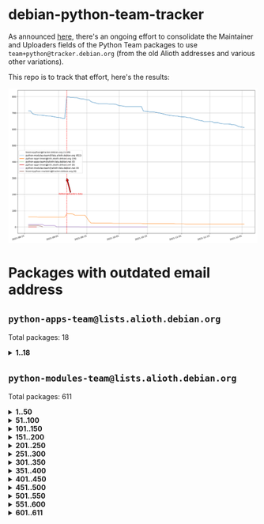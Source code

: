 # debian-python-team-tracker



As announced [here](https://lists.debian.org/debian-python/2021/08/msg00006.html), there's an ongoing effort to consolidate the Maintainer and Uploaders fields of the Python Team packages to use `team+python@tracker.debian.org` (from the old Alioth addresses and various other variations).



This repo is to track that effort, here's the results:



![Python team emails](images/python_team_emails.svg)


# Packages with outdated email address

## `python-apps-team@lists.alioth.debian.org`
Total packages: 18
<details>
<summary><b>1..18</b></summary>


| # | Package | Version |
| --- | --- | --- |
| 1 | [ctop](https://tracker.debian.org/ctop) | 1.0.0-2.1 |
| 2 | [cython](https://tracker.debian.org/cython) | 0.29.14-1 |
| 3 | [db2twitter](https://tracker.debian.org/db2twitter) | 0.6-1.1 |
| 4 | [dodgy](https://tracker.debian.org/dodgy) | 0.1.9-3 |
| 5 | [etm](https://tracker.debian.org/etm) | 3.2.30-1.1 |
| 6 | [firmware-microbit-micropython](https://tracker.debian.org/firmware-microbit-micropython) | 1.0.1-2 |
| 7 | [freealchemist](https://tracker.debian.org/freealchemist) | 0.5-1.1 |
| 8 | [kanboard-cli](https://tracker.debian.org/kanboard-cli) | 0.0.2-1.1 |
| 9 | [lightyears](https://tracker.debian.org/lightyears) | 1.4-2 |
| 10 | [muttdown](https://tracker.debian.org/muttdown) | 0.3.4-1 |
| 11 | [pelican](https://tracker.debian.org/pelican) | 4.0.1+dfsg-1.1 |
| 12 | [pipenv](https://tracker.debian.org/pipenv) | 11.9.0-1.1 |
| 13 | [prospector](https://tracker.debian.org/prospector) | 1.1.7-2 |
| 14 | [pybik](https://tracker.debian.org/pybik) | 3.0-3.1 |
| 15 | [retweet](https://tracker.debian.org/retweet) | 0.10-1.1 |
| 16 | [sen](https://tracker.debian.org/sen) | 0.6.1-0.1 |
| 17 | [sinntp](https://tracker.debian.org/sinntp) | 1.6-1.2 |
| 18 | [smem](https://tracker.debian.org/smem) | 1.5-1.1 |
</details>

## `python-modules-team@lists.alioth.debian.org`
Total packages: 611
<details>
<summary><b>1..50</b></summary>


| # | Package | Version |
| --- | --- | --- |
| 1 | [anorack](https://tracker.debian.org/anorack) | 0.2.7-1 |
| 2 | [anosql](https://tracker.debian.org/anosql) | 1.0.1-1 |
| 3 | [appdirs](https://tracker.debian.org/appdirs) | 1.4.4-1 |
| 4 | [asn1crypto](https://tracker.debian.org/asn1crypto) | 1.4.0-1 |
| 5 | [astral](https://tracker.debian.org/astral) | 1.6.1-2 |
| 6 | [authres](https://tracker.debian.org/authres) | 1.2.0-2 |
| 7 | [automat](https://tracker.debian.org/automat) | 20.2.0-1 |
| 8 | [azure-cosmos-table-python](https://tracker.debian.org/azure-cosmos-table-python) | 1.0.5+git20191025-5 |
| 9 | [bdist-nsi](https://tracker.debian.org/bdist-nsi) | 0.1.5-2 |
| 10 | [behave](https://tracker.debian.org/behave) | 1.2.6-3 |
| 11 | [bernhard](https://tracker.debian.org/bernhard) | 0.2.6-2 |
| 12 | [betamax](https://tracker.debian.org/betamax) | 0.8.1-2 |
| 13 | [bibtexparser](https://tracker.debian.org/bibtexparser) | 1.1.0+ds-3 |
| 14 | [binaryornot](https://tracker.debian.org/binaryornot) | 0.4.4+dfsg-4 |
| 15 | [bitstruct](https://tracker.debian.org/bitstruct) | 8.9.0-1 |
| 16 | [case](https://tracker.debian.org/case) | 1.5.3+dfsg-3 |
| 17 | [cerealizer](https://tracker.debian.org/cerealizer) | 0.8.1-3 |
| 18 | [chardet](https://tracker.debian.org/chardet) | 4.0.0-1 |
| 19 | [chargebee-python](https://tracker.debian.org/chargebee-python) | 1.6.6-1 |
| 20 | [chargebee2-python](https://tracker.debian.org/chargebee2-python) | 2.7.3-1 |
| 21 | [circuits](https://tracker.debian.org/circuits) | 3.1.0+ds1-2 |
| 22 | [codicefiscale](https://tracker.debian.org/codicefiscale) | 0.9+ds0-2 |
| 23 | [colorclass](https://tracker.debian.org/colorclass) | 2.2.0-2.1 |
| 24 | [colorspacious](https://tracker.debian.org/colorspacious) | 1.1.2-2 |
| 25 | [commonmark](https://tracker.debian.org/commonmark) | 0.9.1-3 |
| 26 | [constantly](https://tracker.debian.org/constantly) | 15.1.0-2 |
| 27 | [contextlib2](https://tracker.debian.org/contextlib2) | 0.6.0.post1-1 |
| 28 | [cookiecutter](https://tracker.debian.org/cookiecutter) | 1.7.3-1 |
| 29 | [coreapi](https://tracker.debian.org/coreapi) | 2.3.3-4 |
| 30 | [coreschema](https://tracker.debian.org/coreschema) | 0.0.4-3 |
| 31 | [cov-core](https://tracker.debian.org/cov-core) | 1.15.0-3 |
| 32 | [cppy](https://tracker.debian.org/cppy) | 1.1.0-2 |
| 33 | [cram](https://tracker.debian.org/cram) | 0.7-4 |
| 34 | [cssutils](https://tracker.debian.org/cssutils) | 1.0.2-3 |
| 35 | [d2to1](https://tracker.debian.org/d2to1) | 0.2.12-2 |
| 36 | [deap](https://tracker.debian.org/deap) | 1.3.1-2 |
| 37 | [debiancontributors](https://tracker.debian.org/debiancontributors) | 0.7.8-2 |
| 38 | [devpi-common](https://tracker.debian.org/devpi-common) | 3.2.2-1.1 |
| 39 | [django-ajax-selects](https://tracker.debian.org/django-ajax-selects) | 1.7.0-3 |
| 40 | [django-anymail](https://tracker.debian.org/django-anymail) | 7.1.0-1 |
| 41 | [django-bitfield](https://tracker.debian.org/django-bitfield) | 1.9.6-2 |
| 42 | [django-dirtyfields](https://tracker.debian.org/django-dirtyfields) | 1.3.1-2 |
| 43 | [django-downloadview](https://tracker.debian.org/django-downloadview) | 2.1.1-1 |
| 44 | [django-environ](https://tracker.debian.org/django-environ) | 0.4.4-2 |
| 45 | [django-filter](https://tracker.debian.org/django-filter) | 2.4.0-1 |
| 46 | [django-hvad](https://tracker.debian.org/django-hvad) | 1.8.0-1.1 |
| 47 | [django-impersonate](https://tracker.debian.org/django-impersonate) | 1.5-1 |
| 48 | [django-js-reverse](https://tracker.debian.org/django-js-reverse) | 0.7.3-1.1 |
| 49 | [django-macaddress](https://tracker.debian.org/django-macaddress) | 1.5.0-2 |
| 50 | [django-markupfield](https://tracker.debian.org/django-markupfield) | 2.0.0-1 |
</details>
<details>
<summary><b>51..100</b></summary>

| # | Package | Version |
| --- | --- | --- |
| 51 | [django-memoize](https://tracker.debian.org/django-memoize) | 2.2.0+dfsg-1 |
| 52 | [django-nose](https://tracker.debian.org/django-nose) | 1.4.6-2.1 |
| 53 | [django-notification](https://tracker.debian.org/django-notification) | 1.2.0-3 |
| 54 | [django-organizations](https://tracker.debian.org/django-organizations) | 1.1.2-1 |
| 55 | [django-pagination](https://tracker.debian.org/django-pagination) | 1.0.7-4 |
| 56 | [django-paintstore](https://tracker.debian.org/django-paintstore) | 0.2-4 |
| 57 | [django-picklefield](https://tracker.debian.org/django-picklefield) | 3.0.1-1 |
| 58 | [django-pipeline](https://tracker.debian.org/django-pipeline) | 1.6.14-3 |
| 59 | [django-q](https://tracker.debian.org/django-q) | 1.2.1-1 |
| 60 | [django-recurrence](https://tracker.debian.org/django-recurrence) | 1.10.3-1 |
| 61 | [django-redis-sessions](https://tracker.debian.org/django-redis-sessions) | 0.6.1-2 |
| 62 | [django-simple-redis-admin](https://tracker.debian.org/django-simple-redis-admin) | 1.4.0-2 |
| 63 | [django-stronghold](https://tracker.debian.org/django-stronghold) | 0.3.0+debian-2 |
| 64 | [django-webpack-loader](https://tracker.debian.org/django-webpack-loader) | 0.6.0-2 |
| 65 | [django-websocket-redis](https://tracker.debian.org/django-websocket-redis) | 0.4.7-2 |
| 66 | [django-wkhtmltopdf](https://tracker.debian.org/django-wkhtmltopdf) | 3.3.0-1 |
| 67 | [django-xmlrpc](https://tracker.debian.org/django-xmlrpc) | 0.1.8-2 |
| 68 | [djangorestframework-api-key](https://tracker.debian.org/djangorestframework-api-key) | 2.0.0-2 |
| 69 | [dkimpy](https://tracker.debian.org/dkimpy) | 1.0.5-1 |
| 70 | [dnsdiag](https://tracker.debian.org/dnsdiag) | 1.7.0-1.1 |
| 71 | [dockerpty](https://tracker.debian.org/dockerpty) | 0.4.1-2 |
| 72 | [dominate](https://tracker.debian.org/dominate) | 2.3.1-2 |
| 73 | [drf-generators](https://tracker.debian.org/drf-generators) | 0.5.0-1 |
| 74 | [elasticsearch-curator](https://tracker.debian.org/elasticsearch-curator) | 5.8.1-1 |
| 75 | [entrypoints](https://tracker.debian.org/entrypoints) | 0.3-3 |
| 76 | [enum34](https://tracker.debian.org/enum34) | 1.1.6-4 |
| 77 | [enzyme](https://tracker.debian.org/enzyme) | 0.4.1-2 |
| 78 | [exam](https://tracker.debian.org/exam) | 0.10.5-3 |
| 79 | [factory-boy](https://tracker.debian.org/factory-boy) | 2.11.1-3 |
| 80 | [faker](https://tracker.debian.org/faker) | 0.9.3-0.1 |
| 81 | [fakesleep](https://tracker.debian.org/fakesleep) | 0.1-2 |
| 82 | [fastchunking](https://tracker.debian.org/fastchunking) | 0.0.3-2 |
| 83 | [feedgenerator](https://tracker.debian.org/feedgenerator) | 1.9-2 |
| 84 | [flake8-polyfill](https://tracker.debian.org/flake8-polyfill) | 1.0.2-2 |
| 85 | [flask-api](https://tracker.debian.org/flask-api) | 1.1+dfsg-1.1 |
| 86 | [flask-babelex](https://tracker.debian.org/flask-babelex) | 0.9.4-1 |
| 87 | [flask-bcrypt](https://tracker.debian.org/flask-bcrypt) | 0.7.1-2 |
| 88 | [flask-compress](https://tracker.debian.org/flask-compress) | 1.4.0-3 |
| 89 | [flask-gravatar](https://tracker.debian.org/flask-gravatar) | 0.4.2-2 |
| 90 | [flask-htmlmin](https://tracker.debian.org/flask-htmlmin) | 1.3.2-2 |
| 91 | [flask-ldapconn](https://tracker.debian.org/flask-ldapconn) | 0.7.2-1.1 |
| 92 | [flask-limiter](https://tracker.debian.org/flask-limiter) | 1.0.1-2 |
| 93 | [flask-login](https://tracker.debian.org/flask-login) | 0.5.0-1 |
| 94 | [flask-mail](https://tracker.debian.org/flask-mail) | 0.9.1+dfsg1-1.1 |
| 95 | [flask-mongoengine](https://tracker.debian.org/flask-mongoengine) | 0.9.3-4 |
| 96 | [flask-multistatic](https://tracker.debian.org/flask-multistatic) | 1.0-2 |
| 97 | [flask-paranoid](https://tracker.debian.org/flask-paranoid) | 0.2.0-3.1 |
| 98 | [flask-script](https://tracker.debian.org/flask-script) | 2.0.6-2 |
| 99 | [flask-silk](https://tracker.debian.org/flask-silk) | 0.2-18 |
| 100 | [flask-wtf](https://tracker.debian.org/flask-wtf) | 0.14.3-1 |
</details>
<details>
<summary><b>101..150</b></summary>

| # | Package | Version |
| --- | --- | --- |
| 101 | [flufl.bounce](https://tracker.debian.org/flufl.bounce) | 3.0.1-1 |
| 102 | [flufl.enum](https://tracker.debian.org/flufl.enum) | 4.1.1-3 |
| 103 | [flufl.i18n](https://tracker.debian.org/flufl.i18n) | 3.0.1-1 |
| 104 | [flufl.lock](https://tracker.debian.org/flufl.lock) | 5.0.1-1 |
| 105 | [flufl.password](https://tracker.debian.org/flufl.password) | 1.3-3 |
| 106 | [flufl.testing](https://tracker.debian.org/flufl.testing) | 0.7-2 |
| 107 | [gerritlib](https://tracker.debian.org/gerritlib) | 0.8.0-2 |
| 108 | [gmplot](https://tracker.debian.org/gmplot) | 1.2.0-2 |
| 109 | [gtextfsm](https://tracker.debian.org/gtextfsm) | 1.1.0-2 |
| 110 | [gtts](https://tracker.debian.org/gtts) | 2.0.3-1 |
| 111 | [gtts-token](https://tracker.debian.org/gtts-token) | 1.1.3-1 |
| 112 | [guzzle-sphinx-theme](https://tracker.debian.org/guzzle-sphinx-theme) | 0.7.11-5 |
| 113 | [hachoir](https://tracker.debian.org/hachoir) | 3.1.0+dfsg-3 |
| 114 | [haproxy-log-analysis](https://tracker.debian.org/haproxy-log-analysis) | 2.0~b0-2 |
| 115 | [heapdict](https://tracker.debian.org/heapdict) | 1.0.1-1 |
| 116 | [hiro](https://tracker.debian.org/hiro) | 0.5-2 |
| 117 | [hypothesis-auto](https://tracker.debian.org/hypothesis-auto) | 1.1.4-2 |
| 118 | [importmagic](https://tracker.debian.org/importmagic) | 0.1.7-2 |
| 119 | [inflection](https://tracker.debian.org/inflection) | 0.3.1-2 |
| 120 | [isodate](https://tracker.debian.org/isodate) | 0.6.0-2 |
| 121 | [jaraco.itertools](https://tracker.debian.org/jaraco.itertools) | 2.0.1-4 |
| 122 | [javaproperties](https://tracker.debian.org/javaproperties) | 0.7.0-1 |
| 123 | [jpylyzer](https://tracker.debian.org/jpylyzer) | 2.0.0-3 |
| 124 | [json-tricks](https://tracker.debian.org/json-tricks) | 3.11.0-2 |
| 125 | [jsonhyperschema-codec](https://tracker.debian.org/jsonhyperschema-codec) | 1.0.3-2 |
| 126 | [junos-eznc](https://tracker.debian.org/junos-eznc) | 2.1.7-3 |
| 127 | [jupyter-sphinx-theme](https://tracker.debian.org/jupyter-sphinx-theme) | 0.0.6+ds1-10 |
| 128 | [kitchen](https://tracker.debian.org/kitchen) | 1.2.6-2 |
| 129 | [kivy](https://tracker.debian.org/kivy) | 1.11.0-2 |
| 130 | [lazr.delegates](https://tracker.debian.org/lazr.delegates) | 2.0.3-2 |
| 131 | [lazr.smtptest](https://tracker.debian.org/lazr.smtptest) | 2.0.3-2 |
| 132 | [lexicon](https://tracker.debian.org/lexicon) | 3.3.17-1 |
| 133 | [libthumbor](https://tracker.debian.org/libthumbor) | 1.3.3-2 |
| 134 | [logilab-constraint](https://tracker.debian.org/logilab-constraint) | 0.6.0-2 |
| 135 | [mako](https://tracker.debian.org/mako) | 1.1.3+ds1-2 |
| 136 | [manuel](https://tracker.debian.org/manuel) | 1.10.1-2 |
| 137 | [markupsafe](https://tracker.debian.org/markupsafe) | 1.1.1-1 |
| 138 | [mercurial-extension-utils](https://tracker.debian.org/mercurial-extension-utils) | 1.5.1-1 |
| 139 | [mercurial-extension-utils](https://tracker.debian.org/mercurial-extension-utils) | 1.5.1-3 |
| 140 | [mercurial-keyring](https://tracker.debian.org/mercurial-keyring) | 1.3.1-3 |
| 141 | [microsoft-authentication-extensions-for-python](https://tracker.debian.org/microsoft-authentication-extensions-for-python) | 0.3.0-1 |
| 142 | [milksnake](https://tracker.debian.org/milksnake) | 0.1.5-1 |
| 143 | [mimerender](https://tracker.debian.org/mimerender) | 0.6.0-2 |
| 144 | [mmllib](https://tracker.debian.org/mmllib) | 0.3.0.post1-2 |
| 145 | [mockldap](https://tracker.debian.org/mockldap) | 0.3.0-4 |
| 146 | [modernize](https://tracker.debian.org/modernize) | 0.7-2 |
| 147 | [moksha.common](https://tracker.debian.org/moksha.common) | 1.2.5-4 |
| 148 | [mrtparse](https://tracker.debian.org/mrtparse) | 1.6-2 |
| 149 | [musicbrainzngs](https://tracker.debian.org/musicbrainzngs) | 0.7.1-2 |
| 150 | [mutagen](https://tracker.debian.org/mutagen) | 1.45.1-2 |
</details>
<details>
<summary><b>151..200</b></summary>

| # | Package | Version |
| --- | --- | --- |
| 151 | [mwic](https://tracker.debian.org/mwic) | 0.7.8-1 |
| 152 | [mysql-connector-python](https://tracker.debian.org/mysql-connector-python) | 8.0.15-2 |
| 153 | [nb2plots](https://tracker.debian.org/nb2plots) | 0.6-2 |
| 154 | [netmiko](https://tracker.debian.org/netmiko) | 2.4.2-1 |
| 155 | [networkx](https://tracker.debian.org/networkx) | 2.5+ds-2 |
| 156 | [nose](https://tracker.debian.org/nose) | 1.3.7-6 |
| 157 | [nose2](https://tracker.debian.org/nose2) | 0.9.2-1 |
| 158 | [nose2-cov](https://tracker.debian.org/nose2-cov) | 1.0a4-3 |
| 159 | [ntplib](https://tracker.debian.org/ntplib) | 0.3.3-2 |
| 160 | [numpy-stl](https://tracker.debian.org/numpy-stl) | 2.9.0-1 |
| 161 | [numpydoc](https://tracker.debian.org/numpydoc) | 1.1.0-3 |
| 162 | [obsub](https://tracker.debian.org/obsub) | 0.2-4 |
| 163 | [okasha](https://tracker.debian.org/okasha) | 0.2.4-4 |
| 164 | [overpass](https://tracker.debian.org/overpass) | 0.7-1 |
| 165 | [pastescript](https://tracker.debian.org/pastescript) | 2.0.2-4 |
| 166 | [pcapy](https://tracker.debian.org/pcapy) | 0.11.4-2 |
| 167 | [pdfkit](https://tracker.debian.org/pdfkit) | 0.6.1-2 |
| 168 | [pep8](https://tracker.debian.org/pep8) | 1.7.1-9 |
| 169 | [pep8-naming](https://tracker.debian.org/pep8-naming) | 0.10.0-1 |
| 170 | [pg8000](https://tracker.debian.org/pg8000) | 1.10.6-2 |
| 171 | [pidcat](https://tracker.debian.org/pidcat) | 2.1.0-4 |
| 172 | [pilkit](https://tracker.debian.org/pilkit) | 2.0-3 |
| 173 | [plastex](https://tracker.debian.org/plastex) | 2.1-2 |
| 174 | [ply](https://tracker.debian.org/ply) | 3.11-4 |
| 175 | [portio](https://tracker.debian.org/portio) | 0.5-4 |
| 176 | [postgresfixture](https://tracker.debian.org/postgresfixture) | 0.4.2-1 |
| 177 | [power](https://tracker.debian.org/power) | 1.4+dfsg-4 |
| 178 | [pprintpp](https://tracker.debian.org/pprintpp) | 0.4.0-2 |
| 179 | [preggy](https://tracker.debian.org/preggy) | 1.4.4-1 |
| 180 | [prettytable](https://tracker.debian.org/prettytable) | 0.7.2-5 |
| 181 | [proxmoxer](https://tracker.debian.org/proxmoxer) | 1.0.3-2 |
| 182 | [ptable](https://tracker.debian.org/ptable) | 0.9.2-2 |
| 183 | [py-macaroon-bakery](https://tracker.debian.org/py-macaroon-bakery) | 1.3.1-1 |
| 184 | [py-radix](https://tracker.debian.org/py-radix) | 0.10.0-3 |
| 185 | [py3dns](https://tracker.debian.org/py3dns) | 3.2.1-1 |
| 186 | [pyasn1](https://tracker.debian.org/pyasn1) | 0.4.8-1 |
| 187 | [pybindgen](https://tracker.debian.org/pybindgen) | 0.20.0+dfsg1-2 |
| 188 | [pycairo](https://tracker.debian.org/pycairo) | 1.16.2-3 |
| 189 | [pycairo](https://tracker.debian.org/pycairo) | 1.16.2-4 |
| 190 | [pycallgraph](https://tracker.debian.org/pycallgraph) | 1.1.3-1.2 |
| 191 | [pycifrw](https://tracker.debian.org/pycifrw) | 4.4-2 |
| 192 | [pyclamd](https://tracker.debian.org/pyclamd) | 0.4.0-2 |
| 193 | [pycodestyle](https://tracker.debian.org/pycodestyle) | 2.6.0-1 |
| 194 | [pycparser](https://tracker.debian.org/pycparser) | 2.20-3 |
| 195 | [pycxx](https://tracker.debian.org/pycxx) | 7.1.4-0.2 |
| 196 | [pydbus](https://tracker.debian.org/pydbus) | 0.6.0-4 |
| 197 | [pydenticon](https://tracker.debian.org/pydenticon) | 0.3.1-2 |
| 198 | [pydispatcher](https://tracker.debian.org/pydispatcher) | 2.0.5-2 |
| 199 | [pydle](https://tracker.debian.org/pydle) | 0.9.4-2 |
| 200 | [pyeapi](https://tracker.debian.org/pyeapi) | 0.8.1-2 |
</details>
<details>
<summary><b>201..250</b></summary>

| # | Package | Version |
| --- | --- | --- |
| 201 | [pyee](https://tracker.debian.org/pyee) | 7.0.2-1 |
| 202 | [pyenchant](https://tracker.debian.org/pyenchant) | 3.2.0-1 |
| 203 | [pyfg](https://tracker.debian.org/pyfg) | 0.50-2 |
| 204 | [pyfiglet](https://tracker.debian.org/pyfiglet) | 0.8.0+dfsg-1 |
| 205 | [pyfribidi](https://tracker.debian.org/pyfribidi) | 0.12.0+repack-7 |
| 206 | [pygame](https://tracker.debian.org/pygame) | 1.9.6+dfsg-2 |
| 207 | [pygeoif](https://tracker.debian.org/pygeoif) | 0.7-2 |
| 208 | [pygments](https://tracker.debian.org/pygments) | 2.3.1+dfsg-3 |
| 209 | [pygtail](https://tracker.debian.org/pygtail) | 0.6.1-2 |
| 210 | [pygtkspellcheck](https://tracker.debian.org/pygtkspellcheck) | 4.0.5-2 |
| 211 | [pyhamcrest](https://tracker.debian.org/pyhamcrest) | 1.9.0-3 |
| 212 | [pyinotify](https://tracker.debian.org/pyinotify) | 0.9.6-1.3 |
| 213 | [pyiosxr](https://tracker.debian.org/pyiosxr) | 0.52-1.1 |
| 214 | [pyjavaproperties](https://tracker.debian.org/pyjavaproperties) | 0.7-2 |
| 215 | [pyjokes](https://tracker.debian.org/pyjokes) | 0.5.0-3 |
| 216 | [pykcs11](https://tracker.debian.org/pykcs11) | 1.5.10-1 |
| 217 | [pylama](https://tracker.debian.org/pylama) | 7.4.3-3 |
| 218 | [pylibmc](https://tracker.debian.org/pylibmc) | 1.5.2-3 |
| 219 | [pylint-celery](https://tracker.debian.org/pylint-celery) | 0.3-5 |
| 220 | [pylint-common](https://tracker.debian.org/pylint-common) | 0.2.5-4 |
| 221 | [pylint-django](https://tracker.debian.org/pylint-django) | 2.0.13-1 |
| 222 | [pylint-flask](https://tracker.debian.org/pylint-flask) | 0.5-4 |
| 223 | [pylint-plugin-utils](https://tracker.debian.org/pylint-plugin-utils) | 0.6-1 |
| 224 | [pymacs](https://tracker.debian.org/pymacs) | 0.25-3 |
| 225 | [pymodbus](https://tracker.debian.org/pymodbus) | 2.1.0+dfsg-2 |
| 226 | [pynag](https://tracker.debian.org/pynag) | 1.1.2+dfsg-2 |
| 227 | [pynliner](https://tracker.debian.org/pynliner) | 0.8.0-2 |
| 228 | [pyopengl](https://tracker.debian.org/pyopengl) | 3.1.5+dfsg-1 |
| 229 | [pyparsing](https://tracker.debian.org/pyparsing) | 2.4.7-1 |
| 230 | [pyprind](https://tracker.debian.org/pyprind) | 2.11.2-2 |
| 231 | [pyquery](https://tracker.debian.org/pyquery) | 1.2.9-4 |
| 232 | [pyrad](https://tracker.debian.org/pyrad) | 2.1-2 |
| 233 | [pyrsistent](https://tracker.debian.org/pyrsistent) | 0.15.5-1 |
| 234 | [pysimplesoap](https://tracker.debian.org/pysimplesoap) | 1.16.2-3 |
| 235 | [pysmi](https://tracker.debian.org/pysmi) | 0.3.2-2 |
| 236 | [pysodium](https://tracker.debian.org/pysodium) | 0.7.0-2 |
| 237 | [pyspf](https://tracker.debian.org/pyspf) | 2.0.14-2 |
| 238 | [pysrt](https://tracker.debian.org/pysrt) | 1.0.1-2 |
| 239 | [pyssim](https://tracker.debian.org/pyssim) | 0.2-2 |
| 240 | [pytaglib](https://tracker.debian.org/pytaglib) | 0.3.6+dfsg-2 |
| 241 | [pytds](https://tracker.debian.org/pytds) | 1.10.0-1 |
| 242 | [pytest-arraydiff](https://tracker.debian.org/pytest-arraydiff) | 0.3-1 |
| 243 | [pytest-bdd](https://tracker.debian.org/pytest-bdd) | 3.2.1-1 |
| 244 | [pytest-cookies](https://tracker.debian.org/pytest-cookies) | 0.4.0-1 |
| 245 | [pytest-django](https://tracker.debian.org/pytest-django) | 3.5.1-1 |
| 246 | [pytest-expect](https://tracker.debian.org/pytest-expect) | 1.1.0-2 |
| 247 | [pytest-forked](https://tracker.debian.org/pytest-forked) | 1.3.0-1 |
| 248 | [pytest-httpbin](https://tracker.debian.org/pytest-httpbin) | 1.0.0-2 |
| 249 | [pytest-instafail](https://tracker.debian.org/pytest-instafail) | 0.4.2-1 |
| 250 | [pytest-remotedata](https://tracker.debian.org/pytest-remotedata) | 0.3.2-1 |
</details>
<details>
<summary><b>251..300</b></summary>

| # | Package | Version |
| --- | --- | --- |
| 251 | [pytest-runner](https://tracker.debian.org/pytest-runner) | 2.11.1-1.2 |
| 252 | [pytest-sugar](https://tracker.debian.org/pytest-sugar) | 0.9.4-1 |
| 253 | [pytest-tornado](https://tracker.debian.org/pytest-tornado) | 0.8.1-1 |
| 254 | [pytest-vcr](https://tracker.debian.org/pytest-vcr) | 1.0.2-2 |
| 255 | [python-activipy](https://tracker.debian.org/python-activipy) | 0.1-7 |
| 256 | [python-adal](https://tracker.debian.org/python-adal) | 1.2.2-1 |
| 257 | [python-aiohttp-session](https://tracker.debian.org/python-aiohttp-session) | 2.9.0-2 |
| 258 | [python-aioinflux](https://tracker.debian.org/python-aioinflux) | 0.9.0-2 |
| 259 | [python-aiomeasures](https://tracker.debian.org/python-aiomeasures) | 0.5.14-3 |
| 260 | [python-amqplib](https://tracker.debian.org/python-amqplib) | 1.0.2-2 |
| 261 | [python-apptools](https://tracker.debian.org/python-apptools) | 4.5.0-1.1 |
| 262 | [python-aptly](https://tracker.debian.org/python-aptly) | 0.12.10-2 |
| 263 | [python-args](https://tracker.debian.org/python-args) | 0.1.0-3 |
| 264 | [python-arpy](https://tracker.debian.org/python-arpy) | 1.1.1-4 |
| 265 | [python-astor](https://tracker.debian.org/python-astor) | 0.8.1-1 |
| 266 | [python-base58](https://tracker.debian.org/python-base58) | 1.0.3-1.1 |
| 267 | [python-bcdoc](https://tracker.debian.org/python-bcdoc) | 0.16.0-2 |
| 268 | [python-bioblend](https://tracker.debian.org/python-bioblend) | 0.7.0-3 |
| 269 | [python-bitbucket-api](https://tracker.debian.org/python-bitbucket-api) | 0.5.0-3 |
| 270 | [python-box](https://tracker.debian.org/python-box) | 3.4.6-2 |
| 271 | [python-btrees](https://tracker.debian.org/python-btrees) | 4.3.1-2 |
| 272 | [python-cachecontrol](https://tracker.debian.org/python-cachecontrol) | 0.12.6-1 |
| 273 | [python-can](https://tracker.debian.org/python-can) | 3.3.2.final~github-2 |
| 274 | [python-cement](https://tracker.debian.org/python-cement) | 2.10.0-2 |
| 275 | [python-cerberus](https://tracker.debian.org/python-cerberus) | 1.3.2-1 |
| 276 | [python-click-log](https://tracker.debian.org/python-click-log) | 0.2.1-2 |
| 277 | [python-clint](https://tracker.debian.org/python-clint) | 0.5.1-3 |
| 278 | [python-cluster](https://tracker.debian.org/python-cluster) | 1.3.3-3 |
| 279 | [python-cmarkgfm](https://tracker.debian.org/python-cmarkgfm) | 0.4.2-1 |
| 280 | [python-coloredlogs](https://tracker.debian.org/python-coloredlogs) | 7.3-2 |
| 281 | [python-colour](https://tracker.debian.org/python-colour) | 0.1.5-2 |
| 282 | [python-commentjson](https://tracker.debian.org/python-commentjson) | 0.8.3-2 |
| 283 | [python-consul](https://tracker.debian.org/python-consul) | 0.7.1-1.1 |
| 284 | [python-cookies](https://tracker.debian.org/python-cookies) | 2.2.1-3 |
| 285 | [python-cpuinfo](https://tracker.debian.org/python-cpuinfo) | 5.0.0-2 |
| 286 | [python-crcmod](https://tracker.debian.org/python-crcmod) | 1.7+dfsg-2 |
| 287 | [python-cs](https://tracker.debian.org/python-cs) | 2.7.1-1 |
| 288 | [python-cssselect2](https://tracker.debian.org/python-cssselect2) | 0.3.0-1 |
| 289 | [python-dbfread](https://tracker.debian.org/python-dbfread) | 2.0.7-3 |
| 290 | [python-decorator](https://tracker.debian.org/python-decorator) | 4.4.2-2 |
| 291 | [python-demjson](https://tracker.debian.org/python-demjson) | 2.2.4-5 |
| 292 | [python-diaspy](https://tracker.debian.org/python-diaspy) | 0.6.0-2 |
| 293 | [python-dict2xml](https://tracker.debian.org/python-dict2xml) | 1.7.0-1 |
| 294 | [python-dictobj](https://tracker.debian.org/python-dictobj) | 0.4-4 |
| 295 | [python-distro](https://tracker.debian.org/python-distro) | 1.5.0-1 |
| 296 | [python-distutils-extra](https://tracker.debian.org/python-distutils-extra) | 2.45 |
| 297 | [python-django-casclient](https://tracker.debian.org/python-django-casclient) | 1.5.3-1 |
| 298 | [python-django-dbconn-retry](https://tracker.debian.org/python-django-dbconn-retry) | 0.1.5-1.1 |
| 299 | [python-django-etcd-settings](https://tracker.debian.org/python-django-etcd-settings) | 0.1.13+dfsg-3 |
| 300 | [python-django-gravatar2](https://tracker.debian.org/python-django-gravatar2) | 1.4.4-2 |
</details>
<details>
<summary><b>301..350</b></summary>

| # | Package | Version |
| --- | --- | --- |
| 301 | [python-django-jsonfield](https://tracker.debian.org/python-django-jsonfield) | 1.4.0-2 |
| 302 | [python-django-push-notifications](https://tracker.debian.org/python-django-push-notifications) | 1.4.1-1 |
| 303 | [python-django-simple-history](https://tracker.debian.org/python-django-simple-history) | 2.7.0-1.1 |
| 304 | [python-django-split-settings](https://tracker.debian.org/python-django-split-settings) | 0.3.0-2 |
| 305 | [python-dnslib](https://tracker.debian.org/python-dnslib) | 0.9.14-1 |
| 306 | [python-docutils](https://tracker.debian.org/python-docutils) | 0.16+dfsg-2 |
| 307 | [python-doubleratchet](https://tracker.debian.org/python-doubleratchet) | 0.6.0-2 |
| 308 | [python-dpkt](https://tracker.debian.org/python-dpkt) | 1.9.2-2 |
| 309 | [python-easywebdav](https://tracker.debian.org/python-easywebdav) | 1.2.0-8 |
| 310 | [python-envisage](https://tracker.debian.org/python-envisage) | 4.9.0-2.1 |
| 311 | [python-envparse](https://tracker.debian.org/python-envparse) | 0.2.0-2 |
| 312 | [python-envs](https://tracker.debian.org/python-envs) | 1.2.6-1.1 |
| 313 | [python-epc](https://tracker.debian.org/python-epc) | 0.0.5-3 |
| 314 | [python-etcd](https://tracker.debian.org/python-etcd) | 0.4.5-2 |
| 315 | [python-ethtool](https://tracker.debian.org/python-ethtool) | 0.14-3 |
| 316 | [python-ewmh](https://tracker.debian.org/python-ewmh) | 0.1.6-2 |
| 317 | [python-exchangelib](https://tracker.debian.org/python-exchangelib) | 3.2.0-1 |
| 318 | [python-exotel](https://tracker.debian.org/python-exotel) | 0.1.5-2 |
| 319 | [python-fastimport](https://tracker.debian.org/python-fastimport) | 0.9.8-5 |
| 320 | [python-feather-format](https://tracker.debian.org/python-feather-format) | 0.3.1+dfsg1-4 |
| 321 | [python-flaky](https://tracker.debian.org/python-flaky) | 3.7.0-1 |
| 322 | [python-flask-marshmallow](https://tracker.debian.org/python-flask-marshmallow) | 0.10.1-4 |
| 323 | [python-flask-seeder](https://tracker.debian.org/python-flask-seeder) | 0.1~a2-2 |
| 324 | [python-ftputil](https://tracker.debian.org/python-ftputil) | 3.4-3 |
| 325 | [python-genty](https://tracker.debian.org/python-genty) | 1.3.2-1 |
| 326 | [python-geoip](https://tracker.debian.org/python-geoip) | 1.3.2-3 |
| 327 | [python-geoip2](https://tracker.debian.org/python-geoip2) | 2.9.0+dfsg1-2 |
| 328 | [python-getdns](https://tracker.debian.org/python-getdns) | 1.0.0~b1-2 |
| 329 | [python-gflags](https://tracker.debian.org/python-gflags) | 1.5.1-7 |
| 330 | [python-glob2](https://tracker.debian.org/python-glob2) | 0.5-3 |
| 331 | [python-guizero](https://tracker.debian.org/python-guizero) | 1.1.0+dfsg1-2 |
| 332 | [python-hashids](https://tracker.debian.org/python-hashids) | 1.3.1-1 |
| 333 | [python-hidapi](https://tracker.debian.org/python-hidapi) | 0.9.0.post3-2 |
| 334 | [python-hiredis](https://tracker.debian.org/python-hiredis) | 1.0.1-1 |
| 335 | [python-hpilo](https://tracker.debian.org/python-hpilo) | 4.3-3 |
| 336 | [python-html2text](https://tracker.debian.org/python-html2text) | 2020.1.16-1 |
| 337 | [python-http-parser](https://tracker.debian.org/python-http-parser) | 0.9.0-1 |
| 338 | [python-httptools](https://tracker.debian.org/python-httptools) | 0.1.1-1 |
| 339 | [python-icalendar](https://tracker.debian.org/python-icalendar) | 4.0.3-4 |
| 340 | [python-idna](https://tracker.debian.org/python-idna) | 2.10-1 |
| 341 | [python-iniparse](https://tracker.debian.org/python-iniparse) | 0.4-3 |
| 342 | [python-ipaddr](https://tracker.debian.org/python-ipaddr) | 2.2.0-4 |
| 343 | [python-ipaddress](https://tracker.debian.org/python-ipaddress) | 1.0.23-1 |
| 344 | [python-ipfix](https://tracker.debian.org/python-ipfix) | 0.9.7-2 |
| 345 | [python-irodsclient](https://tracker.debian.org/python-irodsclient) | 0.8.1-2 |
| 346 | [python-isc-dhcp-leases](https://tracker.debian.org/python-isc-dhcp-leases) | 0.9.1-2 |
| 347 | [python-iso3166](https://tracker.debian.org/python-iso3166) | 0.8.git20170319-2 |
| 348 | [python-isoweek](https://tracker.debian.org/python-isoweek) | 1.3.3-3 |
| 349 | [python-jmespath](https://tracker.debian.org/python-jmespath) | 0.10.0-1 |
| 350 | [python-jsonrpc](https://tracker.debian.org/python-jsonrpc) | 1.13.0-1 |
</details>
<details>
<summary><b>351..400</b></summary>

| # | Package | Version |
| --- | --- | --- |
| 351 | [python-junit-xml](https://tracker.debian.org/python-junit-xml) | 1.9-1 |
| 352 | [python-kanboard](https://tracker.debian.org/python-kanboard) | 1.0.1-1.1 |
| 353 | [python-keyring](https://tracker.debian.org/python-keyring) | 18.0.1-2 |
| 354 | [python-langdetect](https://tracker.debian.org/python-langdetect) | 1.0.7-4 |
| 355 | [python-ldap](https://tracker.debian.org/python-ldap) | 3.2.0-4 |
| 356 | [python-ldapdomaindump](https://tracker.debian.org/python-ldapdomaindump) | 0.9.3-1 |
| 357 | [python-libguess](https://tracker.debian.org/python-libguess) | 1.1-4 |
| 358 | [python-logfury](https://tracker.debian.org/python-logfury) | 0.1.2-4 |
| 359 | [python-lupa](https://tracker.debian.org/python-lupa) | 1.9+dfsg-1 |
| 360 | [python-mailer](https://tracker.debian.org/python-mailer) | 0.8.1-4 |
| 361 | [python-mastodon](https://tracker.debian.org/python-mastodon) | 1.5.1-1 |
| 362 | [python-mbed-host-tests](https://tracker.debian.org/python-mbed-host-tests) | 1.4.4-3 |
| 363 | [python-mbed-ls](https://tracker.debian.org/python-mbed-ls) | 1.6.2+dfsg-3 |
| 364 | [python-mccabe](https://tracker.debian.org/python-mccabe) | 0.6.1-3 |
| 365 | [python-measurement](https://tracker.debian.org/python-measurement) | 2.0.1-2 |
| 366 | [python-mechanize](https://tracker.debian.org/python-mechanize) | 1:0.4.5-2 |
| 367 | [python-meld3](https://tracker.debian.org/python-meld3) | 1.0.2-3 |
| 368 | [python-mnemonic](https://tracker.debian.org/python-mnemonic) | 0.19-1 |
| 369 | [python-model-mommy](https://tracker.debian.org/python-model-mommy) | 1.6.0-2 |
| 370 | [python-morris](https://tracker.debian.org/python-morris) | 1.2-2 |
| 371 | [python-mpegdash](https://tracker.debian.org/python-mpegdash) | 0.2.0-1 |
| 372 | [python-msrestazure](https://tracker.debian.org/python-msrestazure) | 0.6.2-1 |
| 373 | [python-multidict](https://tracker.debian.org/python-multidict) | 5.1.0-1 |
| 374 | [python-munch](https://tracker.debian.org/python-munch) | 2.3.2-2 |
| 375 | [python-murmurhash](https://tracker.debian.org/python-murmurhash) | 1.0.2-1 |
| 376 | [python-nacl](https://tracker.debian.org/python-nacl) | 1.4.0-1 |
| 377 | [python-nine](https://tracker.debian.org/python-nine) | 1.1.0-1 |
| 378 | [python-noise](https://tracker.debian.org/python-noise) | 1.2.3-3 |
| 379 | [python-notify2](https://tracker.debian.org/python-notify2) | 0.3-4 |
| 380 | [python-ntlm-auth](https://tracker.debian.org/python-ntlm-auth) | 1.4.0-1 |
| 381 | [python-oauth](https://tracker.debian.org/python-oauth) | 1.0.1-6 |
| 382 | [python-odf](https://tracker.debian.org/python-odf) | 1.4.1-1 |
| 383 | [python-offtrac](https://tracker.debian.org/python-offtrac) | 0.1.0-2.1 |
| 384 | [python-ofxclient](https://tracker.debian.org/python-ofxclient) | 2.0.4-2 |
| 385 | [python-opcua](https://tracker.debian.org/python-opcua) | 0.98.11-1 |
| 386 | [python-openid-cla](https://tracker.debian.org/python-openid-cla) | 1.2-2 |
| 387 | [python-openid-teams](https://tracker.debian.org/python-openid-teams) | 1.2-2 |
| 388 | [python-openidc-client](https://tracker.debian.org/python-openidc-client) | 0.6.0-1.1 |
| 389 | [python-opentimestamps](https://tracker.debian.org/python-opentimestamps) | 0.4.1-1 |
| 390 | [python-padme](https://tracker.debian.org/python-padme) | 1.1.1-3 |
| 391 | [python-pampy](https://tracker.debian.org/python-pampy) | 1.8.4-2 |
| 392 | [python-pamqp](https://tracker.debian.org/python-pamqp) | 2.3.0-2 |
| 393 | [python-parse-type](https://tracker.debian.org/python-parse-type) | 0.3.4-3 |
| 394 | [python-path-and-address](https://tracker.debian.org/python-path-and-address) | 2.0.1-2 |
| 395 | [python-pathtools](https://tracker.debian.org/python-pathtools) | 0.1.2-4 |
| 396 | [python-paypal](https://tracker.debian.org/python-paypal) | 1.2.5-3 |
| 397 | [python-peakutils](https://tracker.debian.org/python-peakutils) | 1.3.3+ds-2 |
| 398 | [python-pem](https://tracker.debian.org/python-pem) | 19.1.0-1 |
| 399 | [python-persistent](https://tracker.debian.org/python-persistent) | 4.6.4-0.2 |
| 400 | [python-pex](https://tracker.debian.org/python-pex) | 1.1.14-3.1 |
</details>
<details>
<summary><b>401..450</b></summary>

| # | Package | Version |
| --- | --- | --- |
| 401 | [python-pgbouncer](https://tracker.debian.org/python-pgbouncer) | 0.0.9-3 |
| 402 | [python-pgpdump](https://tracker.debian.org/python-pgpdump) | 1.5-2 |
| 403 | [python-pgspecial](https://tracker.debian.org/python-pgspecial) | 1.11.10+dfsg1-1 |
| 404 | [python-phonenumbers](https://tracker.debian.org/python-phonenumbers) | 8.12.1-1 |
| 405 | [python-picklable-itertools](https://tracker.debian.org/python-picklable-itertools) | 0.1.1-3 |
| 406 | [python-plac](https://tracker.debian.org/python-plac) | 0.9.6-1.1 |
| 407 | [python-plaster](https://tracker.debian.org/python-plaster) | 1.0-2 |
| 408 | [python-plaster-pastedeploy](https://tracker.debian.org/python-plaster-pastedeploy) | 0.5-3 |
| 409 | [python-prctl](https://tracker.debian.org/python-prctl) | 1.7-2 |
| 410 | [python-preshed](https://tracker.debian.org/python-preshed) | 3.0.2-1 |
| 411 | [python-pretend](https://tracker.debian.org/python-pretend) | 1.0.9-1 |
| 412 | [python-prettylog](https://tracker.debian.org/python-prettylog) | 0.1.0-2 |
| 413 | [python-priority](https://tracker.debian.org/python-priority) | 1.3.0-3 |
| 414 | [python-progress](https://tracker.debian.org/python-progress) | 1.5-1 |
| 415 | [python-progressbar](https://tracker.debian.org/python-progressbar) | 2.5-2 |
| 416 | [python-protego](https://tracker.debian.org/python-protego) | 0.1.16+dfsg-2 |
| 417 | [python-prov](https://tracker.debian.org/python-prov) | 1.5.2-2 |
| 418 | [python-pskc](https://tracker.debian.org/python-pskc) | 1.1-3 |
| 419 | [python-publicsuffix2](https://tracker.debian.org/python-publicsuffix2) | 2.20191221-2 |
| 420 | [python-py-zipkin](https://tracker.debian.org/python-py-zipkin) | 0.15.0-1.1 |
| 421 | [python-pyasn1-modules](https://tracker.debian.org/python-pyasn1-modules) | 0.2.1-1 |
| 422 | [python-pyface](https://tracker.debian.org/python-pyface) | 6.1.2-2 |
| 423 | [python-pyftpdlib](https://tracker.debian.org/python-pyftpdlib) | 1.5.4-2 |
| 424 | [python-pygerrit2](https://tracker.debian.org/python-pygerrit2) | 2.0.4-2 |
| 425 | [python-pygtrie](https://tracker.debian.org/python-pygtrie) | 2.2-1.1 |
| 426 | [python-pypump](https://tracker.debian.org/python-pypump) | 0.7-3 |
| 427 | [python-pysnmp4-apps](https://tracker.debian.org/python-pysnmp4-apps) | 0.3.2-2.2 |
| 428 | [python-pysnmp4-mibs](https://tracker.debian.org/python-pysnmp4-mibs) | 0.1.3-3 |
| 429 | [python-pytest-benchmark](https://tracker.debian.org/python-pytest-benchmark) | 3.2.2-2 |
| 430 | [python-pyvmomi](https://tracker.debian.org/python-pyvmomi) | 6.7.1-3 |
| 431 | [python-qtpy](https://tracker.debian.org/python-qtpy) | 1.9.0-3 |
| 432 | [python-rarfile](https://tracker.debian.org/python-rarfile) | 3.1-1 |
| 433 | [python-ratelimiter](https://tracker.debian.org/python-ratelimiter) | 1.2.0.post0-1 |
| 434 | [python-redisearch-py](https://tracker.debian.org/python-redisearch-py) | 1.0.0-1 |
| 435 | [python-releases](https://tracker.debian.org/python-releases) | 1.6.3-1 |
| 436 | [python-repoze.lru](https://tracker.debian.org/python-repoze.lru) | 0.7-2 |
| 437 | [python-repoze.sphinx.autointerface](https://tracker.debian.org/python-repoze.sphinx.autointerface) | 0.8-0.2 |
| 438 | [python-repoze.tm2](https://tracker.debian.org/python-repoze.tm2) | 2.0-2 |
| 439 | [python-requests-cache](https://tracker.debian.org/python-requests-cache) | 0.5.2-1 |
| 440 | [python-requests-ntlm](https://tracker.debian.org/python-requests-ntlm) | 1.1.0-1.1 |
| 441 | [python-requirements-detector](https://tracker.debian.org/python-requirements-detector) | 0.6-2 |
| 442 | [python-restless](https://tracker.debian.org/python-restless) | 2.1.1-2 |
| 443 | [python-roman](https://tracker.debian.org/python-roman) | 2.0.0-4 |
| 444 | [python-rpaths](https://tracker.debian.org/python-rpaths) | 0.13-1.1 |
| 445 | [python-rply](https://tracker.debian.org/python-rply) | 0.7.7-2 |
| 446 | [python-schedutils](https://tracker.debian.org/python-schedutils) | 0.6-2.1 |
| 447 | [python-schema](https://tracker.debian.org/python-schema) | 0.6.7-3 |
| 448 | [python-schroot](https://tracker.debian.org/python-schroot) | 0.4-4 |
| 449 | [python-scp](https://tracker.debian.org/python-scp) | 0.13.0-2 |
| 450 | [python-scrapy-djangoitem](https://tracker.debian.org/python-scrapy-djangoitem) | 1.1.1-4 |
</details>
<details>
<summary><b>451..500</b></summary>

| # | Package | Version |
| --- | --- | --- |
| 451 | [python-scripttest](https://tracker.debian.org/python-scripttest) | 1.3-3 |
| 452 | [python-scruffy](https://tracker.debian.org/python-scruffy) | 0.3.3-2 |
| 453 | [python-sdnotify](https://tracker.debian.org/python-sdnotify) | 0.3.1-2 |
| 454 | [python-serverfiles](https://tracker.debian.org/python-serverfiles) | 0.3.0-1 |
| 455 | [python-service-identity](https://tracker.debian.org/python-service-identity) | 18.1.0-6 |
| 456 | [python-sexpdata](https://tracker.debian.org/python-sexpdata) | 0.0.3-2 |
| 457 | [python-shade](https://tracker.debian.org/python-shade) | 1.30.0-3 |
| 458 | [python-shellescape](https://tracker.debian.org/python-shellescape) | 3.4.1-4 |
| 459 | [python-simpy](https://tracker.debian.org/python-simpy) | 2.3.1+dfsg-2 |
| 460 | [python-simpy3](https://tracker.debian.org/python-simpy3) | 3.0.11-2 |
| 461 | [python-slimmer](https://tracker.debian.org/python-slimmer) | 0.1.30-8 |
| 462 | [python-slugify](https://tracker.debian.org/python-slugify) | 4.0.0-1 |
| 463 | [python-smstrade](https://tracker.debian.org/python-smstrade) | 0.2.4-6 |
| 464 | [python-socketpool](https://tracker.debian.org/python-socketpool) | 0.5.3-5 |
| 465 | [python-sparkpost](https://tracker.debian.org/python-sparkpost) | 1.3.7-2 |
| 466 | [python-sphinx-issues](https://tracker.debian.org/python-sphinx-issues) | 1.2.0-2 |
| 467 | [python-spur](https://tracker.debian.org/python-spur) | 0.3.21-1 |
| 468 | [python-srp](https://tracker.debian.org/python-srp) | 1.0.15-1 |
| 469 | [python-statsd](https://tracker.debian.org/python-statsd) | 3.3.0-2 |
| 470 | [python-stopit](https://tracker.debian.org/python-stopit) | 1.1.2-1 |
| 471 | [python-structlog](https://tracker.debian.org/python-structlog) | 20.1.0-1 |
| 472 | [python-sunlight](https://tracker.debian.org/python-sunlight) | 1.1.5-3 |
| 473 | [python-suntime](https://tracker.debian.org/python-suntime) | 1.2.5-2 |
| 474 | [python-tblib](https://tracker.debian.org/python-tblib) | 1.7.0-1 |
| 475 | [python-tempita](https://tracker.debian.org/python-tempita) | 0.5.2-6 |
| 476 | [python-tesserocr](https://tracker.debian.org/python-tesserocr) | 2.5.0-1 |
| 477 | [python-test-server](https://tracker.debian.org/python-test-server) | 0.0.27-2 |
| 478 | [python-testing.common.database](https://tracker.debian.org/python-testing.common.database) | 2.0.0-2 |
| 479 | [python-testing.mysqld](https://tracker.debian.org/python-testing.mysqld) | 1.4.0-4 |
| 480 | [python-testing.postgresql](https://tracker.debian.org/python-testing.postgresql) | 1.3.0-2 |
| 481 | [python-thriftpy](https://tracker.debian.org/python-thriftpy) | 0.3.9+ds1-1 |
| 482 | [python-timeline](https://tracker.debian.org/python-timeline) | 0.0.7-2 |
| 483 | [python-tinycss](https://tracker.debian.org/python-tinycss) | 0.4-3 |
| 484 | [python-tinycss2](https://tracker.debian.org/python-tinycss2) | 1.0.2-1 |
| 485 | [python-tktreectrl](https://tracker.debian.org/python-tktreectrl) | 2.0.2-3 |
| 486 | [python-toml](https://tracker.debian.org/python-toml) | 0.10.1-1 |
| 487 | [python-traits](https://tracker.debian.org/python-traits) | 5.2.0-2 |
| 488 | [python-traitsui](https://tracker.debian.org/python-traitsui) | 6.1.3-3 |
| 489 | [python-translationstring](https://tracker.debian.org/python-translationstring) | 1.4-1 |
| 490 | [python-trie](https://tracker.debian.org/python-trie) | 0.2+ds-2 |
| 491 | [python-twitter](https://tracker.debian.org/python-twitter) | 3.3-2 |
| 492 | [python-typeguard](https://tracker.debian.org/python-typeguard) | 2.2.2-1.1 |
| 493 | [python-tzlocal](https://tracker.debian.org/python-tzlocal) | 2.1-1 |
| 494 | [python-udatetime](https://tracker.debian.org/python-udatetime) | 0.0.16-4 |
| 495 | [python-uflash](https://tracker.debian.org/python-uflash) | 1.2.4+dfsg-4 |
| 496 | [python-unicodecsv](https://tracker.debian.org/python-unicodecsv) | 0.14.1-2 |
| 497 | [python-unidiff](https://tracker.debian.org/python-unidiff) | 0.5.5-2 |
| 498 | [python-urlobject](https://tracker.debian.org/python-urlobject) | 2.4.3-3 |
| 499 | [python-urwidtrees](https://tracker.debian.org/python-urwidtrees) | 1.0.3.dev0-1 |
| 500 | [python-utils](https://tracker.debian.org/python-utils) | 2.3.0-2 |
</details>
<details>
<summary><b>501..550</b></summary>

| # | Package | Version |
| --- | --- | --- |
| 501 | [python-vagrant](https://tracker.debian.org/python-vagrant) | 0.5.15-3 |
| 502 | [python-venusian](https://tracker.debian.org/python-venusian) | 3.0.0-1 |
| 503 | [python-vobject](https://tracker.debian.org/python-vobject) | 0.9.6.1-0.2 |
| 504 | [python-webencodings](https://tracker.debian.org/python-webencodings) | 0.5.1-2 |
| 505 | [python-webob](https://tracker.debian.org/python-webob) | 1:1.8.6-1.1 |
| 506 | [python-wget](https://tracker.debian.org/python-wget) | 3.2-3 |
| 507 | [python-wheezy.template](https://tracker.debian.org/python-wheezy.template) | 0.1.167-2 |
| 508 | [python-whoosh](https://tracker.debian.org/python-whoosh) | 2.7.4+git6-g9134ad92-5 |
| 509 | [python-wither](https://tracker.debian.org/python-wither) | 1.1-2 |
| 510 | [python-wsgilog](https://tracker.debian.org/python-wsgilog) | 0.3.1-3 |
| 511 | [python-x3dh](https://tracker.debian.org/python-x3dh) | 0.5.8-2 |
| 512 | [python-xeddsa](https://tracker.debian.org/python-xeddsa) | 0.4.6-2 |
| 513 | [python-yaswfp](https://tracker.debian.org/python-yaswfp) | 0.9.3-1.1 |
| 514 | [python-zc.customdoctests](https://tracker.debian.org/python-zc.customdoctests) | 1.0.1-2 |
| 515 | [python-zipp](https://tracker.debian.org/python-zipp) | 1.0.0-3 |
| 516 | [python-zxcvbn](https://tracker.debian.org/python-zxcvbn) | 4.4.28-2 |
| 517 | [python3-proselint](https://tracker.debian.org/python3-proselint) | 0.10.2-2 |
| 518 | [pythondialog](https://tracker.debian.org/pythondialog) | 3.5.1-1 |
| 519 | [pythonmagick](https://tracker.debian.org/pythonmagick) | 0.9.19-6 |
| 520 | [pytoml](https://tracker.debian.org/pytoml) | 0.1.21-1 |
| 521 | [pyuca](https://tracker.debian.org/pyuca) | 1.2-2 |
| 522 | [pyutilib](https://tracker.debian.org/pyutilib) | 5.8.0-1 |
| 523 | [pywavelets](https://tracker.debian.org/pywavelets) | 1.1.1-1 |
| 524 | [pywinrm](https://tracker.debian.org/pywinrm) | 0.3.0-2 |
| 525 | [quark-sphinx-theme](https://tracker.debian.org/quark-sphinx-theme) | 0.5.1-2 |
| 526 | [readlike](https://tracker.debian.org/readlike) | 0.1.3-1.1 |
| 527 | [recommonmark](https://tracker.debian.org/recommonmark) | 0.6.0+ds-1 |
| 528 | [redis-py-cluster](https://tracker.debian.org/redis-py-cluster) | 2.0.0-1 |
| 529 | [reentry](https://tracker.debian.org/reentry) | 1.3.1-1 |
| 530 | [reparser](https://tracker.debian.org/reparser) | 1.4.3-1 |
| 531 | [requests-aws](https://tracker.debian.org/requests-aws) | 0.1.5-2 |
| 532 | [restrictedpython](https://tracker.debian.org/restrictedpython) | 4.0~b3-2 |
| 533 | [ripe-atlas-cousteau](https://tracker.debian.org/ripe-atlas-cousteau) | 1.4.2-3 |
| 534 | [ripe-atlas-sagan](https://tracker.debian.org/ripe-atlas-sagan) | 1.2.2-2 |
| 535 | [robot-detection](https://tracker.debian.org/robot-detection) | 0.4.0-2 |
| 536 | [routes](https://tracker.debian.org/routes) | 2.5.1-1 |
| 537 | [sgmllib3k](https://tracker.debian.org/sgmllib3k) | 1.0.0-3 |
| 538 | [simplegeneric](https://tracker.debian.org/simplegeneric) | 0.8.1-3 |
| 539 | [singledispatch](https://tracker.debian.org/singledispatch) | 3.4.0.3-3 |
| 540 | [sireader](https://tracker.debian.org/sireader) | 1.1.1-2 |
| 541 | [sleekxmpp](https://tracker.debian.org/sleekxmpp) | 1.3.3-6 |
| 542 | [slimit](https://tracker.debian.org/slimit) | 0.8.1-4 |
| 543 | [smartypants](https://tracker.debian.org/smartypants) | 2.0.0-2 |
| 544 | [social-auth-app-django](https://tracker.debian.org/social-auth-app-django) | 3.1.0-2.1 |
| 545 | [social-auth-core](https://tracker.debian.org/social-auth-core) | 3.1.0-1.1 |
| 546 | [sortedcollections](https://tracker.debian.org/sortedcollections) | 1.0.1-1 |
| 547 | [sortedcontainers](https://tracker.debian.org/sortedcontainers) | 2.1.0-2 |
| 548 | [sparql-wrapper-python](https://tracker.debian.org/sparql-wrapper-python) | 1.8.5-1 |
| 549 | [speaklater](https://tracker.debian.org/speaklater) | 1.3-5 |
| 550 | [sphinx](https://tracker.debian.org/sphinx) | 1.8.5-2 |
</details>
<details>
<summary><b>551..600</b></summary>

| # | Package | Version |
| --- | --- | --- |
| 551 | [sphinx](https://tracker.debian.org/sphinx) | 1.8.5-3 |
| 552 | [sphinx](https://tracker.debian.org/sphinx) | 1.8.5-4 |
| 553 | [sphinx](https://tracker.debian.org/sphinx) | 1.8.5-5 |
| 554 | [sphinx](https://tracker.debian.org/sphinx) | 1.8.5-7 |
| 555 | [sphinx](https://tracker.debian.org/sphinx) | 1.8.5-9 |
| 556 | [sphinx](https://tracker.debian.org/sphinx) | 2.4.3-2 |
| 557 | [sphinx](https://tracker.debian.org/sphinx) | 2.4.3-4 |
| 558 | [sphinx](https://tracker.debian.org/sphinx) | 3.2.1-1 |
| 559 | [sphinx-autorun](https://tracker.debian.org/sphinx-autorun) | 1.1.0-3.1 |
| 560 | [sphinx-celery](https://tracker.debian.org/sphinx-celery) | 2.0.0-1 |
| 561 | [sphinx-intl](https://tracker.debian.org/sphinx-intl) | 2.0.1-2 |
| 562 | [sphinxcontrib-devhelp](https://tracker.debian.org/sphinxcontrib-devhelp) | 1.0.2-2 |
| 563 | [sphinxcontrib-doxylink](https://tracker.debian.org/sphinxcontrib-doxylink) | 1.5-1 |
| 564 | [sphinxcontrib-log-cabinet](https://tracker.debian.org/sphinxcontrib-log-cabinet) | 1.0.1-2 |
| 565 | [sphinxcontrib-qthelp](https://tracker.debian.org/sphinxcontrib-qthelp) | 1.0.3-2 |
| 566 | [sphinxcontrib-rubydomain](https://tracker.debian.org/sphinxcontrib-rubydomain) | 0.1~dev-20100804-2 |
| 567 | [sphinxcontrib-websupport](https://tracker.debian.org/sphinxcontrib-websupport) | 1.2.4-1 |
| 568 | [sphinxtesters](https://tracker.debian.org/sphinxtesters) | 0.2.3-1 |
| 569 | [sqlalchemy](https://tracker.debian.org/sqlalchemy) | 1.3.15+ds1-1 |
| 570 | [sqlparse](https://tracker.debian.org/sqlparse) | 0.3.1-1 |
| 571 | [sshpubkeys](https://tracker.debian.org/sshpubkeys) | 3.1.0-2.1 |
| 572 | [sshtunnel](https://tracker.debian.org/sshtunnel) | 0.1.4-2 |
| 573 | [stardicter](https://tracker.debian.org/stardicter) | 1.2-1 |
| 574 | [straight.plugin](https://tracker.debian.org/straight.plugin) | 1.4.1-3 |
| 575 | [stsci.distutils](https://tracker.debian.org/stsci.distutils) | 0.3.7-5 |
| 576 | [subvertpy](https://tracker.debian.org/subvertpy) | 0.11.0~git20191228+2423bf1-3 |
| 577 | [tagpy](https://tracker.debian.org/tagpy) | 2013.1-7 |
| 578 | [terminaltables](https://tracker.debian.org/terminaltables) | 3.1.0-3 |
| 579 | [texext](https://tracker.debian.org/texext) | 0.6.6-2 |
| 580 | [tinydb](https://tracker.debian.org/tinydb) | 3.15.2-2 |
| 581 | [tldextract](https://tracker.debian.org/tldextract) | 2.2.1-1 |
| 582 | [translation-finder](https://tracker.debian.org/translation-finder) | 1.0-1 |
| 583 | [transmissionrpc](https://tracker.debian.org/transmissionrpc) | 0.11-4 |
| 584 | [twodict](https://tracker.debian.org/twodict) | 1.2-2 |
| 585 | [txws](https://tracker.debian.org/txws) | 0.9.1-4 |
| 586 | [txzmq](https://tracker.debian.org/txzmq) | 0.8.0-2 |
| 587 | [typogrify](https://tracker.debian.org/typogrify) | 1:2.0.7-2 |
| 588 | [u-msgpack-python](https://tracker.debian.org/u-msgpack-python) | 2.3.0-2 |
| 589 | [utidylib](https://tracker.debian.org/utidylib) | 0.5-3 |
| 590 | [validators](https://tracker.debian.org/validators) | 0.14.2-2 |
| 591 | [vcr.py](https://tracker.debian.org/vcr.py) | 4.0.2-1 |
| 592 | [vim-autopep8](https://tracker.debian.org/vim-autopep8) | 1.2.0-2 |
| 593 | [voluptuous](https://tracker.debian.org/voluptuous) | 0.11.1-1 |
| 594 | [vsts-cd-manager](https://tracker.debian.org/vsts-cd-manager) | 1.0.2-3 |
| 595 | [wchartype](https://tracker.debian.org/wchartype) | 0.1-2 |
| 596 | [wcwidth](https://tracker.debian.org/wcwidth) | 0.1.9+dfsg1-2 |
| 597 | [webpy](https://tracker.debian.org/webpy) | 1:0.61-1 |
| 598 | [wheel](https://tracker.debian.org/wheel) | 0.34.2-1 |
| 599 | [whichcraft](https://tracker.debian.org/whichcraft) | 0.4.1-2 |
| 600 | [wikitrans](https://tracker.debian.org/wikitrans) | 1.3-1 |
</details>
<details>
<summary><b>601..611</b></summary>

| # | Package | Version |
| --- | --- | --- |
| 601 | [willow](https://tracker.debian.org/willow) | 1.4-1 |
| 602 | [wlc](https://tracker.debian.org/wlc) | 1.2-1 |
| 603 | [wokkel](https://tracker.debian.org/wokkel) | 18.0.0-3.1 |
| 604 | [wsgiproxy2](https://tracker.debian.org/wsgiproxy2) | 0.4.5-1.1 |
| 605 | [wtf-peewee](https://tracker.debian.org/wtf-peewee) | 3.0.0+dfsg-2 |
| 606 | [wtforms](https://tracker.debian.org/wtforms) | 2.2.1-2 |
| 607 | [xhtml2pdf](https://tracker.debian.org/xhtml2pdf) | 0.2.4-1 |
| 608 | [xlwt](https://tracker.debian.org/xlwt) | 1.3.0-3 |
| 609 | [zc.lockfile](https://tracker.debian.org/zc.lockfile) | 2.0-1 |
| 610 | [zict](https://tracker.debian.org/zict) | 2.0.0-1 |
| 611 | [zope.deprecation](https://tracker.debian.org/zope.deprecation) | 4.4.0-4 |
</details>
